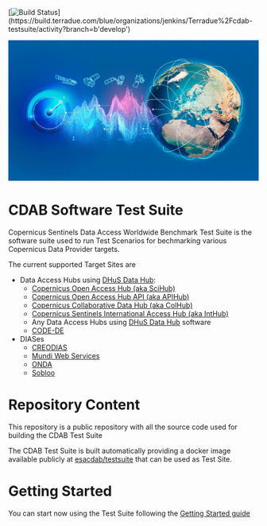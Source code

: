 [![Build Status](https://build.terradue.com/buildStatus/icon?job=Terradue%2Fcdab-testsuite%2Fb'develop')](https://build.terradue.com/blue/organizations/jenkins/Terradue%2Fcdab-testsuite/activity?branch=b'develop')


![CDAB logo](doc/images/cdab-logo.jpg)

# CDAB Software Test Suite

Copernicus Sentinels Data Access Worldwide Benchmark Test Suite is the software suite used to run Test Scenarios for bechmarking various Copernicus Data Provider targets.

The current supported Target Sites are

* Data Access Hubs using [DHuS Data Hub](https://sentineldatahub.github.io):
  * [Copernicus Open Access Hub (aka SciHub)](https://scihub.copernicus.eu/)
  * [Copernicus Open Access Hub API (aka APIHub)](https://scihub.copernicus.eu/twiki/do/view/SciHubWebPortal/APIHubDescription)
  * [Copernicus Collaborative Data Hub (aka ColHub)](https://colhub.copernicus.eu/)
  * [Copernicus Sentinels International Access Hub (aka IntHub)](https://inthub.copernicus.eu/)
  * Any Data Access Hubs using [DHuS Data Hub](https://sentineldatahub.github.io) software
  * [CODE-DE](https://code-de.org/)
* DIASes
  * [CREODIAS](https://creodias.eu/)
  * [Mundi Web Services](https://mundiwebservices.com/)
  * [ONDA](https://www.onda-dias.eu/)
  * [Sobloo](https://sobloo.eu/)

# Repository Content

This repository is a public repository with all the source code used for building the CDAB Test Suite

The CDAB Test Suite is built automatically providing a docker image available publicly at [esacdab/testsuite](https://hub.docker.com/repository/docker/esacdab/testsuite) that can be used as Test Site.

# Getting Started

You can start now using the Test Suite following the [Getting Started guide](https://github.com/Terradue/cdab-testsuite/wiki)

